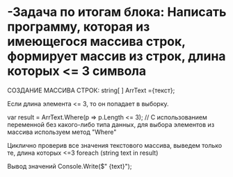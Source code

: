 # -Задача по итогам блока: Написать программу, которая из имеющегося массива строк, формирует массив из строк, длина которых <= 3 символа
 
СОЗДАНИЕ МАССИВА СТРОК:
string[ ] ArrText ={текст};
 
Если длина элемента <= 3, то он попадает в выборку.

var result = ArrText.Where(p => p.Length <= 3); // C использованием переменной без какого-либо типа данных, для выбора элементов из массива используем метод "Where" 

Циклично проверив все значения текстового массива, выведем только те, длина которых <=3 
foreach (string text in result)

Вывод значений
Console.Write($" {text}");
